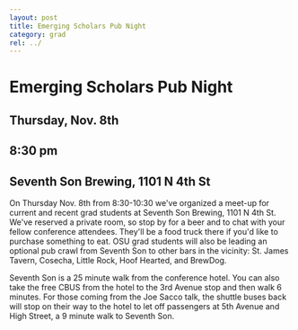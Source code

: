 ```yaml
---
layout: post
title: Emerging Scholars Pub Night
category: grad
rel: ../
---
```



# Emerging Scholars Pub Night

## Thursday, Nov. 8th

## 8:30 pm

## Seventh Son Brewing, 1101 N 4th St

On Thursday Nov. 8th from 8:30-10:30 we've organized a meet-up for current and recent grad students at Seventh Son Brewing, 1101 N 4th St.  We've reserved a private room, so stop by for a beer and to chat with your fellow conference attendees.  They'll be a food truck there if you'd like to purchase something to eat. OSU grad students will also be leading an optional pub crawl from Seventh Son to other bars in the vicinity: St. James Tavern, Cosecha, Little Rock, Hoof Hearted, and BrewDog.

Seventh Son is a 25 minute walk from the conference hotel.  You can also take the free CBUS from the hotel to the 3rd Avenue stop and then walk 6 minutes.  For those coming from the Joe Sacco talk, the shuttle buses back will stop on their way to the hotel to let off passengers at 5th Avenue and High Street, a 9 minute walk to Seventh Son.